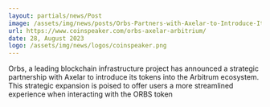 ```yaml
---
layout: partials/news/Post
image: /assets/img/news/posts/Orbs-Partners-with-Axelar-to-Introduce-Its-Tokens-on-Arbitrium-Ecosystem.jpg
url: https://www.coinspeaker.com/orbs-axelar-arbitrium/
date: 28, August 2023
logo: /assets/img/news/logos/coinspeaker.png
---
```


Orbs, a leading blockchain infrastructure project has announced a strategic partnership with Axelar to introduce its tokens into the Arbitrum ecosystem. This strategic expansion is poised to offer users a more streamlined experience when interacting with the ORBS token
